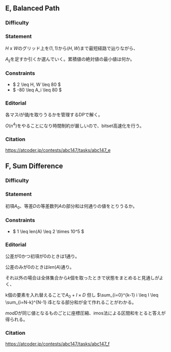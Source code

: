 ## E, Balanced Path
### Difficulty

### Statement
$H$ x $W$のグリッド上を$(1,1)$から$(H, W)$まで最短経路で辿りながら、

$A_{ij}$を足すか引くか選んでいく。累積値の絶対値の最小値は何か。

### Constraints
- $ 2 \leq H, W \leq 80 $
- $ -80 \leq A_i \leq 80 $

### Editorial
各マス$i$が値$j$を取りうるかを管理するDPで解く。

$O(n^4)$をやることになり時間制約が厳しいので、bitset高速化を行う。

### Citation
https://atcoder.jp/contests/abc147/tasks/abc147_e

## F, Sum Difference
### Difficulty

### Statement
初項$A_0$、等差$D$の等差数列$A$の部分和は何通りの値をとりうるか。

### Constraints
- $ 1 \leq len(A) \leq 2 \times 10^5 $

### Editorial


公差が0かつ初項が0のときは1通り。

公差のみが0のときは$len(A)$通り。

それ以外の場合は全体集合から$k$個を取ったときで状態をまとめると見通しがよく、

k個の要素を入れ替えることで$A_0 + I \times D$ 
但し $\sum_{i=0}^{k-1} i \leq I \leq \sum_{i=N-k}^{N-1} i$となる部分和が全て作れることがわかる。

$mod D$が同じ値となるものごとに座標圧縮、imos法による区間和をとると答えが得られる。

### Citation
https://atcoder.jp/contests/abc147/tasks/abc147_f

